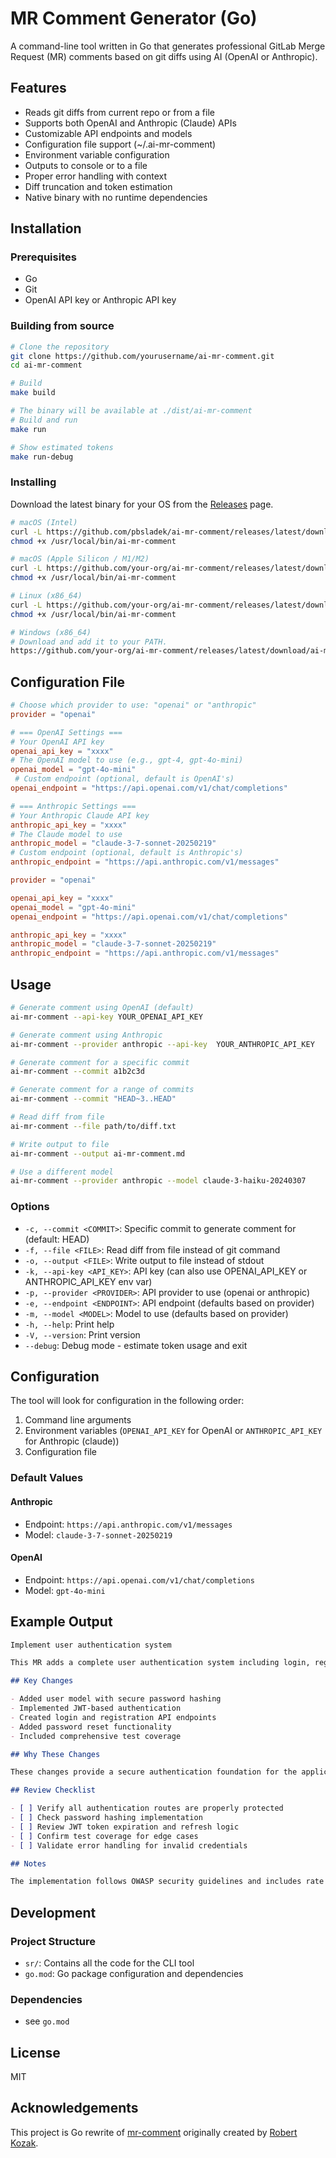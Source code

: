 # MR Comment Generator (Go)

A command-line tool written in Go that generates professional GitLab Merge Request (MR) comments based on git diffs using AI (OpenAI or Anthropic).

## Features

- Reads git diffs from current repo or from a file
- Supports both OpenAI and Anthropic (Claude) APIs
- Customizable API endpoints and models
- Configuration file support (~/.ai-mr-comment)
- Environment variable configuration
- Outputs to console or to a file
- Proper error handling with context
- Diff truncation and token estimation
- Native binary with no runtime dependencies

## Installation

### Prerequisites

- Go
- Git
- OpenAI API key or Anthropic API key

### Building from source

```bash
# Clone the repository
git clone https://github.com/yourusername/ai-mr-comment.git
cd ai-mr-comment

# Build
make build

# The binary will be available at ./dist/ai-mr-comment
# Build and run
make run

# Show estimated tokens
make run-debug
```

### Installing

Download the latest binary for your OS from the [Releases](https://github.com/pbsladek/ai-mr-comment/releases) page.

```bash
# macOS (Intel)
curl -L https://github.com/pbsladek/ai-mr-comment/releases/latest/download/ai-mr-comment-darwin-amd64 -o /usr/local/bin/ai-mr-comment
chmod +x /usr/local/bin/ai-mr-comment

# macOS (Apple Silicon / M1/M2)
curl -L https://github.com/your-org/ai-mr-comment/releases/latest/download/ai-mr-comment-darwin-arm64 -o /usr/local/bin/ai-mr-comment
chmod +x /usr/local/bin/ai-mr-comment

# Linux (x86_64)
curl -L https://github.com/your-org/ai-mr-comment/releases/latest/download/ai-mr-comment-linux-amd64 -o /usr/local/bin/ai-mr-comment
chmod +x /usr/local/bin/ai-mr-comment

# Windows (x86_64)
# Download and add it to your PATH.
https://github.com/your-org/ai-mr-comment/releases/latest/download/ai-mr-comment-windows-amd64.exe
```

## Configuration File

```toml
# Choose which provider to use: "openai" or "anthropic"
provider = "openai"

# === OpenAI Settings ===
# Your OpenAI API key
openai_api_key = "xxxx"            
# The OpenAI model to use (e.g., gpt-4, gpt-4o-mini)         
openai_model = "gpt-4o-mini"
 # Custom endpoint (optional, default is OpenAI's)
openai_endpoint = "https://api.openai.com/v1/chat/completions"

# === Anthropic Settings ===
# Your Anthropic Claude API key
anthropic_api_key = "xxxx"
# The Claude model to use
anthropic_model = "claude-3-7-sonnet-20250219"
# Custom endpoint (optional, default is Anthropic's)
anthropic_endpoint = "https://api.anthropic.com/v1/messages"
```

```toml
provider = "openai"

openai_api_key = "xxxx"                    
openai_model = "gpt-4o-mini"
openai_endpoint = "https://api.openai.com/v1/chat/completions"

anthropic_api_key = "xxxx"
anthropic_model = "claude-3-7-sonnet-20250219"
anthropic_endpoint = "https://api.anthropic.com/v1/messages"
```

## Usage

```bash
# Generate comment using OpenAI (default)
ai-mr-comment --api-key YOUR_OPENAI_API_KEY

# Generate comment using Anthropic
ai-mr-comment --provider anthropic --api-key  YOUR_ANTHROPIC_API_KEY

# Generate comment for a specific commit
ai-mr-comment --commit a1b2c3d

# Generate comment for a range of commits
ai-mr-comment --commit "HEAD~3..HEAD"

# Read diff from file
ai-mr-comment --file path/to/diff.txt

# Write output to file
ai-mr-comment --output ai-mr-comment.md

# Use a different model
ai-mr-comment --provider anthropic --model claude-3-haiku-20240307
```

### Options

- `-c, --commit <COMMIT>`: Specific commit to generate comment for (default: HEAD)
- `-f, --file <FILE>`: Read diff from file instead of git command
- `-o, --output <FILE>`: Write output to file instead of stdout
- `-k, --api-key <API_KEY>`: API key (can also use OPENAI_API_KEY or ANTHROPIC_API_KEY env var)
- `-p, --provider <PROVIDER>`: API provider to use (openai or anthropic)
- `-e, --endpoint <ENDPOINT>`: API endpoint (defaults based on provider)
- `-m, --model <MODEL>`: Model to use (defaults based on provider)
- `-h, --help`: Print help
- `-V, --version`: Print version
- `--debug`: Debug mode - estimate token usage and exit

## Configuration

The tool will look for configuration in the following order:

1. Command line arguments
2. Environment variables (`OPENAI_API_KEY` for OpenAI or `ANTHROPIC_API_KEY` for Anthropic (claude))
3. Configuration file

### Default Values

#### Anthropic

- Endpoint: `https://api.anthropic.com/v1/messages`
- Model: `claude-3-7-sonnet-20250219`

#### OpenAI

- Endpoint: `https://api.openai.com/v1/chat/completions`
- Model: `gpt-4o-mini`

## Example Output

```markdown
Implement user authentication system

This MR adds a complete user authentication system including login, registration, password reset, and account management.

## Key Changes

- Added user model with secure password hashing
- Implemented JWT-based authentication
- Created login and registration API endpoints
- Added password reset functionality
- Included comprehensive test coverage

## Why These Changes

These changes provide a secure authentication foundation for the application, allowing users to create accounts and access protected features.

## Review Checklist

- [ ] Verify all authentication routes are properly protected
- [ ] Check password hashing implementation
- [ ] Review JWT token expiration and refresh logic
- [ ] Confirm test coverage for edge cases
- [ ] Validate error handling for invalid credentials

## Notes

The implementation follows OWASP security guidelines and includes rate limiting to prevent brute force attacks.
```

## Development

### Project Structure

- `sr/`: Contains all the code for the CLI tool
- `go.mod`: Go package configuration and dependencies

### Dependencies

- see `go.mod`

## License

MIT

## Acknowledgements

This project is Go rewrite of [mr-comment](https://github.com/RobertKozak/mr-comment) originally created by [Robert Kozak](https://github.com/RobertKozak).
